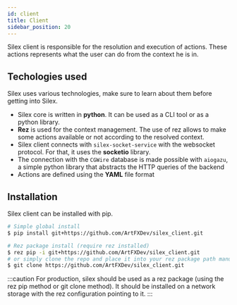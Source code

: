 ```yaml
---
id: client
title: Client
sidebar_position: 20
---
```


Silex client is responsible for the resolution and execution of actions. These actions represents what the user
can do from the context he is in.

## Techologies used

Silex uses various technologies, make sure to learn about them before getting into Silex.

- Silex core is written in **python**. It can be used as a CLI tool or as a python library.
- **Rez** is used for the context management. The use of rez allows to make some actions available or not according to the resolved context.
- Silex client connects with `silex-socket-service` with the websocket protocol. For that, it uses the **socketio** library.
- The connection with the `CGWire` database is made possible with `aiogazu`, a simple python library that abstracts the HTTP queries of the backend
- Actions are defined using the **YAML** file format

## Installation

Silex client can be installed with pip.

```bash
# Simple global install
$ pip install git+https://github.com/ArtFXDev/silex_client.git

# Rez package install (require rez installed)
$ rez pip -i git+https://github.com/ArtFXDev/silex_client.git
# or simply clone the repo and place it into your rez package path manually
$ git clone https://github.com/ArtFXDev/silex_client.git
```

:::caution
For production, silex should be used as a rez package (using the rez pip method or git clone method). It should be installed on a network storage with the rez configuration pointing to it.
:::
